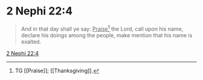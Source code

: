 # 2 Nephi 22:4

> And in that day shall ye say: <u>Praise</u>[^a] the Lord, call upon his name, declare his doings among the people, make mention that his name is exalted.

[2 Nephi 22:4](https://www.churchofjesuschrist.org/study/scriptures/bofm/2-ne/22?lang=eng&id=p4#p4)


[^a]: TG [[Praise]]; [[Thanksgiving]].
